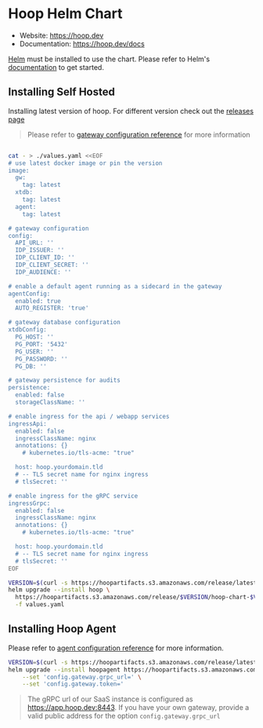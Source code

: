 # Hoop Helm Chart

- Website: https://hoop.dev
- Documentation: https://hoop.dev/docs

[Helm](https://helm.sh) must be installed to use the chart.
Please refer to Helm's [documentation](https://helm.sh/docs/) to get started.

## Installing Self Hosted

Installing latest version of hoop. For different version check out the [releases page](https://github.com/hoophq/hoopcli/releases)

> Please refer to [gateway configuration reference](https://hoop.dev/docs/configuring/gateway) for more information

```sh

cat - > ./values.yaml <<EOF
# use latest docker image or pin the version
image:
  gw:
    tag: latest
  xtdb:
    tag: latest
  agent:
    tag: latest

# gateway configuration
config:
  API_URL: ''
  IDP_ISSUER: ''
  IDP_CLIENT_ID: ''
  IDP_CLIENT_SECRET: ''
  IDP_AUDIENCE: ''

# enable a default agent running as a sidecard in the gateway
agentConfig:
  enabled: true
  AUTO_REGISTER: 'true'

# gateway database configuration
xtdbConfig:
  PG_HOST: ''
  PG_PORT: '5432'
  PG_USER: ''
  PG_PASSWORD: ''
  PG_DB: ''

# gateway persistence for audits
persistence:
  enabled: false
  storageClassName: ''

# enable ingress for the api / webapp services
ingressApi:
  enabled: false
  ingressClassName: nginx
  annotations: {}
    # kubernetes.io/tls-acme: "true"

  host: hoop.yourdomain.tld
  # -- TLS secret name for nginx ingress
  # tlsSecret: ''

# enable ingress for the gRPC service
ingressGrpc:
  enabled: false
  ingressClassName: nginx
  annotations: {}
    # kubernetes.io/tls-acme: "true"

  host: hoop.yourdomain.tld
  # -- TLS secret name for nginx ingress
  # tlsSecret: ''
EOF
```

```sh
VERSION=$(curl -s https://hoopartifacts.s3.amazonaws.com/release/latest.txt)
helm upgrade --install hoop \
  https://hoopartifacts.s3.amazonaws.com/release/$VERSION/hoop-chart-$VERSION.tgz \
  -f values.yaml
```

## Installing Hoop Agent

Please refer to [agent configuration reference](https://hoop.dev/docs/configuring/agent) for more information.

```sh
VERSION=$(curl -s https://hoopartifacts.s3.amazonaws.com/release/latest.txt)
helm upgrade --install hoopagent https://hoopartifacts.s3.amazonaws.com/release/$VERSION/hoopagent-chart-$VERSION.tgz \
    --set 'config.gateway.grpc_url=' \
    --set 'config.gateway.token='
```


> The gRPC url of our SaaS instance is configured as https://app.hoop.dev:8443.
> If you have your own gateway, provide a valid public address for the option `config.gateway.grpc_url`
